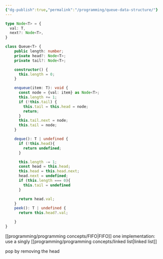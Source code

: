 ```yaml
---
{"dg-publish":true,"permalink":"/programming/queue-data-structure/"}
---
```


```typescript
type Node<T> = {
  val: T,
  next?: Node<T>,
}

class Queue<T> {
    public length: number;
    private head?: Node<T>;
    private tail?: Node<T>;

    constructor() {
      this.length = 0;
    }

    enqueue(item: T): void {
      const node = {val: item} as Node<T>;
      this.length += 1;
      if (!this.tail) {
        this.tail = this.head = node;
        return;
      }
      this.tail.next = node;
      this.tail = node;
    }

    deque(): T | undefined {
      if (!this.head){
        return undefined;
      }

      this.length -= 1;
      const head = this.head;
      this.head = this.head.next;
      head.next = undefined;
      if (this.length === 0){
        this.tail = undefined
      }

      return head.val;
    }
    peek(): T | undefined {
      return this.head?.val;

    }
}
```
[[programming/programming concepts/FIFO\|FIFO]]
one implementation: use a singly [[programming/programming concepts/linked list\|linked list]]

pop by removing the head


